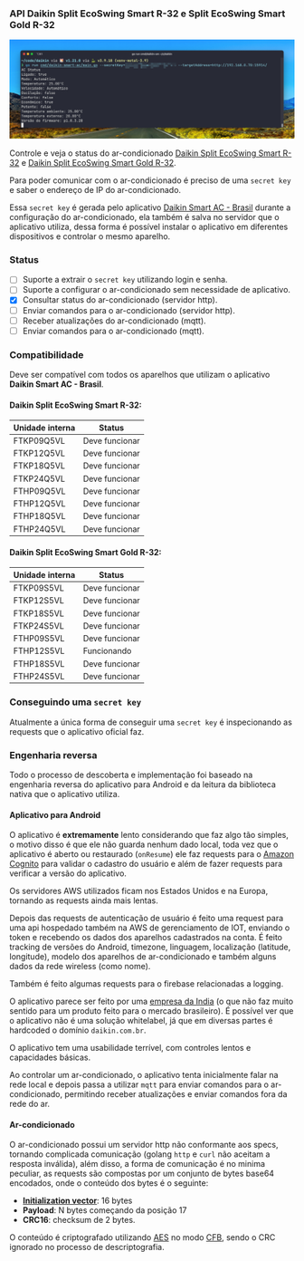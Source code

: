 ### API Daikin Split EcoSwing Smart R-32 e Split EcoSwing Smart Gold R-32

![Daikin](assets/running.png)

Controle e veja o status do ar-condicionado
[Daikin Split EcoSwing Smart R-32](https://www.daikin.com.br/produto/ecoswing-r32) e
[Daikin Split EcoSwing Smart Gold R-32](https://www.daikin.com.br/produto/split-ecoswing-smart-gold-r-32).

Para poder comunicar com o ar-condicionado é preciso de uma `secret key` e saber o endereço de IP do ar-condicionado.

Essa `secret key` é gerada pelo aplicativo
[Daikin Smart AC - Brasil](https://play.google.com/store/apps/details?id=in.co.iotalabs.dmb.smartac&hl=pt_BR&gl=US)
durante a configuração do ar-condicionado, ela também é salva no servidor que o aplicativo utiliza, dessa forma é
possível instalar o aplicativo em diferentes dispositivos e controlar o mesmo aparelho.

### Status

- [ ] Suporte a extrair o `secret key` utilizando login e senha.
- [ ] Suporte a configurar o ar-condicionado sem necessidade de aplicativo.
- [x] Consultar status do ar-condicionado (servidor http).
- [ ] Enviar comandos para o ar-condicionado (servidor http).
- [ ] Receber atualizações do ar-condicionado (mqtt).
- [ ] Enviar comandos para o ar-condicionado (mqtt).

### Compatibilidade

Deve ser compatível com todos os aparelhos que utilizam o aplicativo **Daikin Smart AC - Brasil**.

#### Daikin Split EcoSwing Smart R-32:

| Unidade interna | Status         |
|-----------------|----------------|
| FTKP09Q5VL      | Deve funcionar |
| FTKP12Q5VL      | Deve funcionar |
| FTKP18Q5VL      | Deve funcionar |
| FTKP24Q5VL      | Deve funcionar |
| FTHP09Q5VL      | Deve funcionar |
| FTHP12Q5VL      | Deve funcionar |
| FTHP18Q5VL      | Deve funcionar |
| FTHP24Q5VL      | Deve funcionar |

#### Daikin Split EcoSwing Smart Gold R-32:

| Unidade interna | Status         |
|-----------------|----------------|
| FTKP09S5VL      | Deve funcionar |
| FTKP12S5VL      | Deve funcionar |
| FTKP18S5VL      | Deve funcionar |
| FTKP24S5VL      | Deve funcionar |
| FTHP09S5VL      | Deve funcionar |
| FTHP12S5VL      | Funcionando    |
| FTHP18S5VL      | Deve funcionar |
| FTHP24S5VL      | Deve funcionar |

### Conseguindo uma `secret key`

Atualmente a única forma de conseguir uma `secret key` é inspecionando as requests que o aplicativo oficial faz.

### Engenharia reversa

Todo o processo de descoberta e implementação foi baseado na engenharia reversa do aplicativo para Android e da leitura
da biblioteca nativa que o aplicativo utiliza.

#### Aplicativo para Android

O aplicativo é **extremamente** lento considerando que faz algo tão simples, o motivo disso é que ele não guarda nenhum
dado local, toda vez que o aplicativo é aberto ou restaurado (`onResume`) ele faz requests para
o [Amazon Cognito](https://aws.amazon.com/pt/cognito/) para validar o cadastro do usuário e além de fazer requests para
verificar a versão do aplicativo.

Os servidores AWS utilizados ficam nos Estados Unidos e na Europa, tornando as requests ainda mais lentas.

Depois das requests de autenticação de usuário é feito uma request para uma api hospedado também na AWS de gerenciamento
de IOT, enviando o token e recebendo os dados dos aparelhos cadastrados na conta. É feito tracking de versões do
Android, timezone, linguagem, localização (latitude, longitude), modelo dos aparelhos de ar-condicionado e também alguns
dados da rede wireless (como nome).

Também é feito algumas requests para o firebase relacionadas a logging.

O aplicativo parece ser feito por uma [empresa da India](http://iotalabs.co.in/) (o que não faz muito sentido para um
produto feito para o mercado brasileiro). É possível ver que o aplicativo não é uma solução whitelabel, já que em
diversas partes é hardcoded o domínio `daikin.com.br`.

O aplicativo tem uma usabilidade terrível, com controles lentos e capacidades básicas.

Ao controlar um ar-condicionado, o aplicativo tenta inicialmente falar na rede local e depois passa a utilizar `mqtt`
para enviar comandos para o ar-condicionado, permitindo receber atualizações e enviar comandos fora da rede do ar.

#### Ar-condicionado

O ar-condicionado possui um servidor http não conformante aos specs, tornando complicada comunicação (golang `http`
e `curl` não aceitam a resposta inválida), além disso, a forma de comunicação é no minima peculiar, as requests são
compostas por um conjunto de bytes base64 encodados, onde o conteúdo dos bytes é o seguinte:

- [**Initialization vector**](https://en.wikipedia.org/wiki/Initialization_vector): 16 bytes
- **Payload**: N bytes começando da posição 17
- **CRC16**: checksum de 2 bytes.

O conteúdo é criptografado utilizando [AES](https://en.wikipedia.org/wiki/Advanced_Encryption_Standard) no
modo [CFB](https://en.wikipedia.org/wiki/Block_cipher_mode_of_operation#Cipher_feedback_(CFB)), sendo o CRC ignorado no
processo de descriptografia.